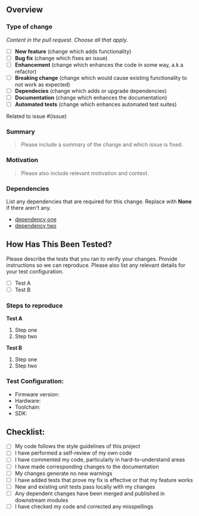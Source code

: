 ## Overview

### Type of change
*Content in the pull request. Choose all that apply.*

- [ ] **New feature** (change which adds functionality)
- [ ] **Bug fix** (change which fixes an issue)
- [ ] **Enhancement** (change which enhances the code in some way, a.k.a refactor)
- [ ] **Breaking change** (change which would cause existing functionality to not work as expected)
- [ ] **Dependecies** (change which adds or upgrade dependencies)
- [ ] **Documentation** (change which enhances the documentation)
- [ ] **Automated tests** (change which enhances automated test suites)

Related to issue #(issue)

### Summary
> Please include a summary of the change and which issue is fixed. 

### Motivation
> Please also include relevant motivation and context.

### Dependencies
 List any dependencies that are required for this change. Replace with **None** if there aren't any.
 
- [dependency one](https://example.com)
- [dependency two](https://example.com)

## How Has This Been Tested?

Please describe the tests that you ran to verify your changes. Provide instructions so we can reproduce. Please also list any relevant details for your test configuration.

- [ ] Test A
- [ ] Test B

### Steps to reproduce

**Test A**
1. Step one
2. Step two

**Test B**
1. Step one
2. Step two

###  Test Configuration:
* Firmware version:
* Hardware:
* Toolchain:
* SDK:

## Checklist:

- [ ] My code follows the style guidelines of this project
- [ ] I have performed a self-review of my own code
- [ ] I have commented my code, particularly in hard-to-understand areas
- [ ] I have made corresponding changes to the documentation
- [ ] My changes generate no new warnings
- [ ] I have added tests that prove my fix is effective or that my feature works
- [ ] New and existing unit tests pass locally with my changes
- [ ] Any dependent changes have been merged and published in downstream modules
- [ ] I have checked my code and corrected any misspellings
